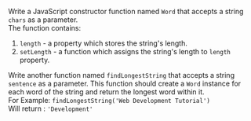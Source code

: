 Write a JavaScript constructor function named <code>Word</code> that accepts a string <code>chars</code> as a parameter.<br>
The function contains:<br>
<ol>
<li><code>length</code> - a property which stores the string's length.</li>
<li><code>setLength</code> - a function which assigns the string's length to <code>length</code> property.</li>
</ol>
Write another function named <code>findLongestString</code> that accepts a string <code>sentence</code> as a parameter. This function should create a <code>Word</code> instance for each word of the string and return the longest word within it.<br>
For Example: <code>findLongestString('Web Development Tutorial')</code> <br>
Will return : <code>'Development'</code>